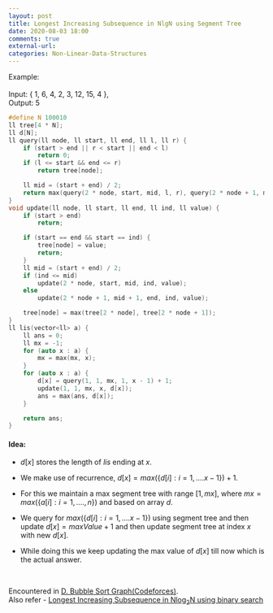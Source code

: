 ```yaml
---
layout: post
title: Longest Increasing Subsequence in NlgN using Segment Tree
date: 2020-08-03 18:00
comments: true
external-url:
categories: Non-Linear-Data-Structures
---
```


Example: <br><br>
Input:
{ 1, 6, 4, 2, 3, 12, 15, 4 },
<br>
Output:
5

```cpp
#define N 100010
ll tree[4 * N];
ll d[N];
ll query(ll node, ll start, ll end, ll l, ll r) {
    if (start > end || r < start || end < l)
        return 0;
    if (l <= start && end <= r)
        return tree[node];

    ll mid = (start + end) / 2;
    return max(query(2 * node, start, mid, l, r), query(2 * node + 1, mid + 1, end, l, r));
}
void update(ll node, ll start, ll end, ll ind, ll value) {
    if (start > end)
        return;

    if (start == end && start == ind) {
        tree[node] = value;
        return;
    }
    ll mid = (start + end) / 2;
    if (ind <= mid)
        update(2 * node, start, mid, ind, value);
    else
        update(2 * node + 1, mid + 1, end, ind, value);

    tree[node] = max(tree[2 * node], tree[2 * node + 1]);
}
ll lis(vector<ll> a) {
    ll ans = 0;
    ll mx = -1;
    for (auto x : a) {
        mx = max(mx, x);
    }
    for (auto x : a) {
        d[x] = query(1, 1, mx, 1, x - 1) + 1;
        update(1, 1, mx, x, d[x]);
        ans = max(ans, d[x]);
    }

    return ans;
}
```

#### Idea:

- $d[x]$ stores the length of $lis$ ending at $x$.
- We make use of recurrence, $d[x] = max(\{d[i] : i = 1,....x-1\}) + 1$.
- For this we maintain a max segment tree with range $[1, mx]$, where $mx = max(\{a[i] : i = 1,....,n\})$ and based on array $d$.
- We query for $max(\{d[i] : i = 1,....x-1\})$ using segment tree and then update $d[x] = maxValue + 1$ and then update segment tree at index $x$ with new $d[x]$.
- While doing this we keep updating the max value of $d[x]$ till now which is the actual answer.

  <br>

Encountered in [D. Bubble Sort Graph(Codeforces)](https://codeforces.com/problemset/problem/340/D).<br>
Also refer - [Longest Increasing Subsequence in Nlog<sub>2</sub>N using binary search](/competitive-programming/blog/2020/08/03/longest-increasing-subsequence-in-NlgN/)
